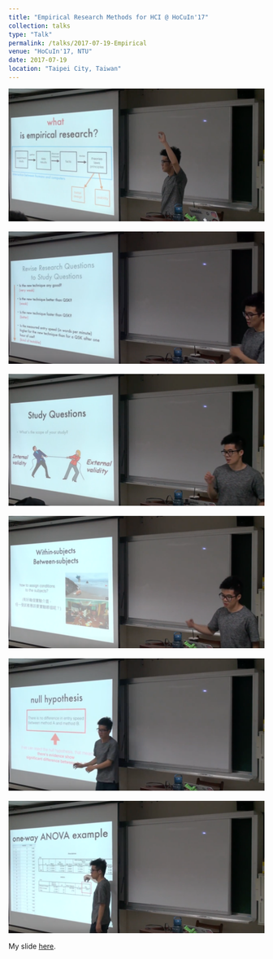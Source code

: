 ```yaml
---
title: "Empirical Research Methods for HCI @ HoCuIn'17"
collection: talks
type: "Talk"
permalink: /talks/2017-07-19-Empirical
venue: "HoCuIn'17, NTU"
date: 2017-07-19
location: "Taipei City, Taiwan"
---
```


<img src='/images/talks/empirical1.png'>
<br><br>
<img src='/images/talks/empirical2.png'>
<br><br>
<img src='/images/talks/empirical3.png'>
<br><br>
<img src='/images/talks/empirical4.png'>
<br><br>
<img src='/images/talks/empirical5.png'>
<br><br>
<img src='/images/talks/empirical6.png'>

My slide [here]().
